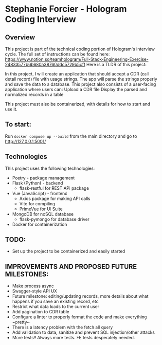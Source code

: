 # Stephanie Forcier - Hologram Coding Interview

## Overview
This project is part of the technical coding portion of Hologram's interview cycle. The full set of instructions can be found here: https://www.notion.so/teamhologram/Full-Stack-Engineering-Exercise-24833577b6b680a38760ddc5729b5cff
Here is a TLDR of this project:

In this project, I will create an application that should accept a CDR (call detail record) file with usage strings. 
The app will parse the strings properly and save the data to a database.
This project also consists of a user-facing application where users can:
Upload a CDR file
Display the parsed and normalized records in a table

This project must also be containerized, with details for how to start and use it.

## To start:
Run `docker compose up --build` from the main directory and go to http://127.0.0.1:5001/

## Technologies
This project uses the following technologies:
- Poetry - package management
- Flask (Python) - backend
  - flask-restful for REST API package
- Vue (JavaScript) - frontend
  - Axios package for making API calls
  - Vite for compiling
  - PrimeVue for UI Suite
- MongoDB for noSQL database
  - flask-pymongo for database driver
- Docker for containerization

## TODO:
- Set up the project to be containerized and easily started

## IMPROVEMENTS AND PROPOSED FUTURE MILESTONES:
- Make process async
- Swagger-style API UX
- Future milestone: editing/updating records, more details about what happens if you save an existing record, etc
- Restrict what data loads to the current user
- Add pagination to CDR table
- Configure a linter to properly format the code and make everything ~pretty~
- There is a latency problem with the fetch all query
- Add validation to data, sanitize and prevent SQL injection/other attacks
- More tests!! Always more tests. FE tests desperately needed.